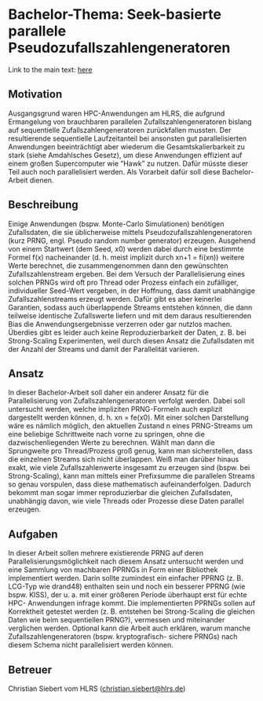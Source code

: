 # Bachelor-Thema: Seek-basierte parallele Pseudozufallszahlengeneratoren
Link to the main text: [here](./thesis.pdf)

## Motivation
Ausgangsgrund waren HPC-Anwendungen am HLRS, die aufgrund Ermangelung von brauchbaren parallelen Zufallszahlengeneratoren bislang auf sequentielle Zufallszahlengeneratoren zurückfallen mussten. Der resultierende sequentielle Laufzeitanteil bei ansonsten gut parallelisierten Anwendungen beeinträchtigt aber wiederum die Gesamtskalierbarkeit zu stark (siehe Amdahlsches Gesetz), um diese Anwendungen effizient auf einem großen Supercomputer wie “Hawk” zu nutzen. Dafür müsste dieser Teil auch noch parallelisiert werden. Als Vorarbeit dafür soll diese Bachelor-Arbeit dienen.

## Beschreibung
Einige Anwendungen (bspw. Monte-Carlo Simulationen) benötigen Zufallsdaten, die sie üblicherweise mittels Pseudozufallszahlengeneratoren (kurz PRNG, engl. Pseudo random number generator) erzeugen. Ausgehend von einem Startwert (dem Seed, x0) werden dabei durch eine bestimmte Formel f(x) nacheinander (d. h. meist implizit durch xn+1 = fi(xn)) weitere Werte berechnet, die zusammengenommen dann den gewünschten Zufallszahlenstream ergeben. Bei dem Versuch der Parallelisierung eines solchen PRNGs wird oft pro Thread oder Prozess einfach ein zufälliger, individueller Seed-Wert vergeben, in der Hoffnung, dass damit unabhängige Zufallszahlenstreams erzeugt werden. Dafür gibt es aber keinerlei Garantien, sodass auch überlappende Streams entstehen können, die dann teilweise identische Zufallswerte liefern und mit dem daraus resultierenden Bias die Anwendungsergebnisse verzerren oder gar nutzlos machen. Überdies gibt es leider auch keine Reproduzierbarkeit der Daten, z. B. bei Strong-Scaling Experimenten, weil durch diesen Ansatz die Zufallsdaten mit der Anzahl der Streams und damit der Parallelität variieren.
## Ansatz
In dieser Bachelor-Arbeit soll daher ein anderer Ansatz für die Parallelisierung von Zufallszahlengeneratoren verfolgt werden. Dabei soll untersucht werden, welche impliziten PRNG-Formeln auch explizit dargestellt werden können, d. h. xn = fe(x0). Mit einer solchen Darstellung wäre es nämlich möglich, den aktuellen Zustand n eines PRNG-Streams um eine beliebige Schrittweite nach vorne zu springen, ohne die dazwischenliegenden Werte zu berechnen. Wählt man dann die Sprungweite pro Thread/Prozess groß genug, kann man sicherstellen, dass die einzelnen Streams sich nicht überlappen. Weiß man darüber hinaus exakt, wie viele Zufallszahlenwerte insgesamt zu erzeugen sind (bspw. bei Strong-Scaling), kann man mittels einer Prefixsumme die parallelen Streams so genau vorspulen, dass diese mathematisch aufeinanderfolgen. Dadurch bekommt man sogar immer reproduzierbar die gleichen Zufallsdaten, unabhängig davon, wie viele Threads oder Prozesse diese Daten parallel erzeugen.
## Aufgaben
In dieser Arbeit sollen mehrere existierende PRNG auf deren Parallelisierungsmöglichkeit nach diesem Ansatz untersucht werden und eine Sammlung von machbaren PPRNGs in Form einer Bibliothek implementiert werden. Darin sollte zumindest ein einfacher PPRNG (z. B. LCG-Typ wie drand48) enthalten sein und noch ein besserer PPRNG (wie bspw. KISS), der u. a. mit einer größeren Periode überhaupt erst für echte HPC- Anwendungen infrage kommt. Die implementierten PPRNGs sollen auf Korrektheit getestet werden (z. B. entstehen bei Strong-Scaling die gleichen Daten wie beim sequentiellen PRNG?), vermessen und miteinander verglichen werden. Optional kann die Arbeit auch erklären, warum manche Zufallszahlengeneratoren (bspw. kryptografisch- sichere PRNGs) nach diesem Schema nicht parallelisiert werden können.
## Betreuer
Christian Siebert vom HLRS (christian.siebert@hlrs.de)
